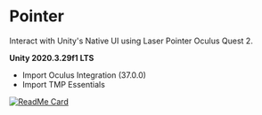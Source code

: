 # Pointer
Interact with Unity's Native UI using Laser Pointer Oculus Quest 2. 

**Unity 2020.3.29f1 LTS**
- Import Oculus Integration (37.0.0)
- Import TMP Essentials

[![ReadMe Card](https://github-readme-stats.vercel.app/api/pin/?username=metaLoneCoder&repo=metaLoneCoder.github.io)](https://github.com/metaLoneCoder/metaLoneCoder.github.io)

